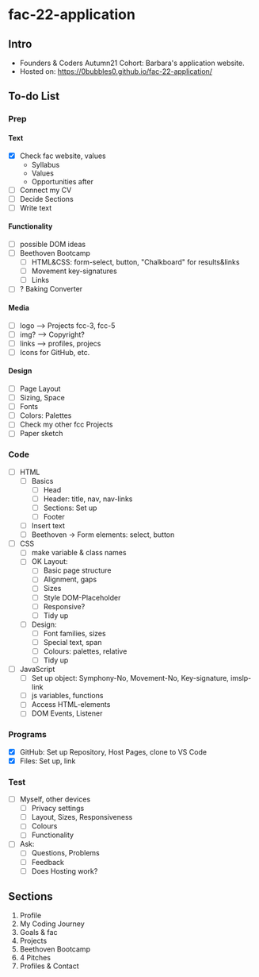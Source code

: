 # fac-22-application

## Intro

* Founders &amp; Coders Autumn21 Cohort: Barbara's application website.
* Hosted on: <https://0bubbles0.github.io/fac-22-application/>

## To-do List

### Prep

#### Text

- [x] Check fac website, values
  * Syllabus
  * Values
  * Opportunities after
- [ ] Connect my CV
- [ ] Decide Sections
- [ ] Write text

#### Functionality

- [ ] possible DOM ideas
- [ ] Beethoven Bootcamp
  - [ ] HTML&CSS: form-select, button, "Chalkboard" for results&links
  - [ ] Movement key-signatures
  - [ ] Links
- [ ] ? Baking Converter

#### Media

- [ ] logo --> Projects fcc-3, fcc-5
- [ ] img? --> Copyright?
- [ ] links --> profiles, projecs
- [ ] Icons for GitHub, etc.

#### Design

- [ ] Page Layout
- [ ] Sizing, Space
- [ ] Fonts
- [ ] Colors: Palettes
- [ ] Check my other fcc Projects
- [ ] Paper sketch

### Code

- [ ] HTML
  - [ ] Basics
    - [ ] Head
    - [ ] Header: title, nav, nav-links
    - [ ] Sections: Set up
    - [ ] Footer
  - [ ] Insert text
  - [ ] Beethoven -> Form elements: select, button
- [ ] CSS
  - [ ] make variable & class names
  - [ ] OK Layout:
    - [ ] Basic page structure
    - [ ] Alignment, gaps
    - [ ] Sizes
    - [ ] Style DOM-Placeholder
    - [ ] Responsive?
    - [ ] Tidy up
  - [ ] Design:
    - [ ] Font families, sizes
    - [ ] Special text, span
    - [ ] Colours: palettes, relative
    - [ ] Tidy up
- [ ] JavaScript
  - [ ] Set up object: Symphony-No, Movement-No, Key-signature, imslp-link
  - [ ] js variables, functions
  - [ ] Access HTML-elements
  - [ ] DOM Events, Listener

### Programs

- [x] GitHub: Set up Repository, Host Pages, clone to VS Code
- [x] Files: Set up, link

### Test

- [ ] Myself, other devices
  - [ ] Privacy settings
  - [ ] Layout, Sizes, Responsiveness
  - [ ] Colours
  - [ ] Functionality
- [ ] Ask:
  - [ ] Questions, Problems
  - [ ] Feedback
  - [ ] Does Hosting work?

## Sections

1. Profile
1. My Coding Journey
1. Goals & fac
1. Projects
1. Beethoven Bootcamp
1. 4 Pitches
1. Profiles & Contact
